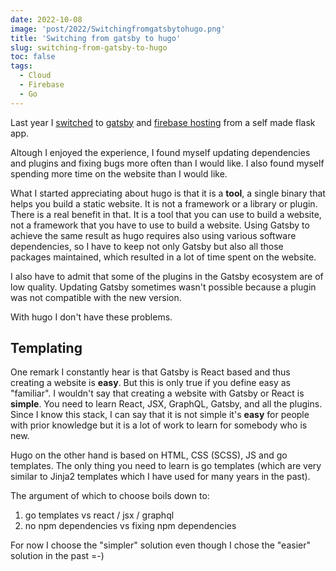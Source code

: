 ```yaml
---
date: 2022-10-08
image: 'post/2022/Switchingfromgatsbytohugo.png'
title: 'Switching from gatsby to hugo'
slug: switching-from-gatsby-to-hugo
toc: false
tags:
  - Cloud
  - Firebase
  - Go
---
```


Last year I [switched](https://donchev.is/post/switching-from-flask-to-gatsby/) to [gatsby](https://www.gatsbyjs.com/) and [firebase hosting](https://firebase.google.com/docs/hosting) from a self made flask app.

Altough I enjoyed the experience, I found myself updating dependencies and plugins and fixing bugs more often than I would like. I also found myself spending more time on the website than I would like.

What I started appreciating about hugo is that it is a **tool**, a single binary that helps you build a static website. It is not a framework or a library or plugin. There is a real benefit in that. It is a tool that you can use to build a website, not a framework that you have to use to build a website. Using Gatsby to achieve the same result as hugo requires also using various software dependencies, so I have to keep not only Gatsby but also all those packages maintained, which resulted in a lot of time spent on the website.

I also have to admit that some of the plugins in the Gatsby ecosystem are of low quality. Updating Gatsby sometimes wasn't possible because a plugin was not compatible with the new version.

With hugo I don't have these problems.

## Templating

One remark I constantly hear is that Gatsby is React based and thus creating a website is **easy**. But this is only true if you define easy as "familiar". I wouldn't say that creating a website with Gatsby or React is **simple**. You need to learn React, JSX, GraphQL, Gatsby, and all the plugins. Since I know this stack, I can say that it is not simple it's **easy** for people with prior knowledge but it is a lot of work to learn for somebody who is new.

Hugo on the other hand is based on HTML, CSS (SCSS), JS and go templates. The only thing you need to learn is go templates (which are very similar to Jinja2 templates which I have used for many years in the past). 

The argument of which to choose boils down to:

1. go templates vs react / jsx / graphql
2. no npm dependencies vs fixing npm dependencies 


For now I choose the "simpler" solution even though I chose the "easier" solution in the past =-)
